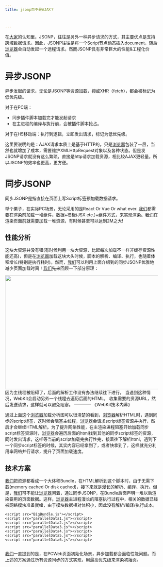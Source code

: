 ```yaml
---
title: jsonp而不是AJAX？



---
```

在[大家](https://www.w3cdoc.com)的认知里，JSONP，往往是另外一种异步请求的方式，其主要优点是支持跨域数据请求。因此，JSONP往往是将一个Script节点动态插入document，随后[浏览器](https://www.w3cdoc.com)会自动发起一个远程请求。然而JSONP具有非常巨大的性能&工程化价值。

# 异步JSONP

异步发起的请求，无论是JSONP等资源加载，抑或XHR（fetch），都会被标记为低优先级。

对于在PC端：

* 同步插件脚本加载完才能发起请求
* 在主进程的编译与执行前，会被插件脚本抢占。

对于在H5移动端：执行到逻辑，立即发出请求，标记为低优先级。

这里要说明的是：AJAX请求本质上是基于HTTP的，只是[浏览器](https://www.w3cdoc.com)包装了一层，当然也就增加了成本，需要维护XMLHttpRequest对象以及各种状态。但是发JSONP请求就没有这么繁琐，直接是http请求加载资源，相比较AJAX更轻量。所以JSONP的效率也更高，更方便。



# 同步JSONP

同步JSONP是指直接在页面上写Script标签预加载数据请求。

举个栗子，在实际PC场景，无论采用的是React Or Vue Or what ever. [我们](https://www.w3cdoc.com)都需要在渲染前加载一堆组件，数据+模板(JSX etc.)+组件方式，来实现渲染。[我们](https://www.w3cdoc.com)在渲染页面前就需要加载一堆资源，有时候甚至可以达到2M之大!

## 性能分析

这块大资源并没有错(有时候利用一块大资源，比起每次加载不一样非缓存资源性能还高)，但是在[浏览器](https://www.w3cdoc.com)加载这块大头时候，脚本的解析、编译、执行，也随着体积增长(特别是执行耗时)。然而，[我们](https://www.w3cdoc.com)可以利用上面介绍到的同步JSONP优雅地减少页面加载时间！[我们](https://www.w3cdoc.com)先来回顾一下部分原理：


  <img loading="lazy" class="alignnone wp-image-3393 shadow" src="https://haomou.oss-cn-beijing.aliyuncs.com/upload/2018/12/img_5c23a8258ff8f.png" data-src="https://haomou.oss-cn-beijing.aliyuncs.com/upload/2018/12/img_5c23a8258ff8f.png?x-oss-process=image/format,webp" alt="" width="620" height="375" srcset="https://haomou.oss-cn-beijing.aliyuncs.com/upload/2018/12/img_5c23a8258ff8f.png?x-oss-process=image/format,webp 1244w, https://haomou.oss-cn-beijing.aliyuncs.com/upload/2018/12/img_5c23a8258ff8f.png?x-oss-process=image/quality,q_50/resize,m_fill,w_300,h_181/format,webp 300w, https://haomou.oss-cn-beijing.aliyuncs.com/upload/2018/12/img_5c23a8258ff8f.png?x-oss-process=image/quality,q_50/resize,m_fill,w_768,h_464/format,webp 768w, https://haomou.oss-cn-beijing.aliyuncs.com/upload/2018/12/img_5c23a8258ff8f.png?x-oss-process=image/quality,q_50/resize,m_fill,w_800,h_484/format,webp 800w" sizes="(max-width: 620px) 100vw, 620px" />
  因为主线程被阻碍了，后面的解析工作没有办法继续往下进行，
    当遇到这种情况，WebKit会启动另外一个线程去遍历后面的HTML，
    收集需要的资源URL，然后发送请求，这样就可以避免阻塞。 
     ———— 《WebKit技术内幕》

通过上面这个[浏览器](https://www.w3cdoc.com)加载分析图可以很清楚的看到，[浏览器](https://www.w3cdoc.com)解析HTML时，遇到同步的script标签，这时候会阻塞主线程，[浏览器](https://www.w3cdoc.com)会请求script标签资源并执行，然后才会继续HTML解析。为了提升网络性能，在主渲染进程阻塞开始加载同步script标签资源时，[浏览器](https://www.w3cdoc.com)会遍历后面的html找到其他的同步script标签的资源，同时发出请求，这样等当前的script加载完执行性完，接着往下解析html，遇到下一个同步script标签的时候，其实内容已经拿到了，或者快拿到了，这样就充分利用率网络并行请求，提升了页面加载速度。

## 技术方案

[我们](https://www.w3cdoc.com)把资源都看成一个大体积Bundle，在HTML解析到这个脚本时，由于无需下载(memory cached Or disk cached)，接下来就是漫长的解析、编译、执行。但是，[我们](https://www.w3cdoc.com)可不能让[浏览器](https://www.w3cdoc.com)闲着，通过同步JSONP，在Bundle后面声明一堆以后渲染要用的页面数据。这样，[浏览器](https://www.w3cdoc.com)主进程漫长的阻塞执行过程中，相关的数据已经被网络模块准备就绪，由于模块数据相对体积小，因此没有解析/编译/执行成本。

    <script src="BigBundle.js"></script>
    <script src="parallelData1.js"></script>
    <script src="parallelData2.js"></script>
    <script src="parallelData3.js"></script>
    <script src="parallelData4.js"></script>
    <script src="parallelData5.js"></script>
    <script src="parallelData6.js"></script>

<a href="https://camo.githubusercontent.com/462da8de160da18911118c7018651c1e1a253a1d/687474703a2f2f6f636b637a35657a662e626b742e636c6f7564646e2e636f6d2f32303137303630393134393639343233393935313336362e706e67" target="_blank" rel="noopener noreferrer"><img src="https://camo.githubusercontent.com/462da8de160da18911118c7018651c1e1a253a1d/687474703a2f2f6f636b637a35657a662e626b742e636c6f7564646e2e636f6d2f32303137303630393134393639343233393935313336362e706e67" alt="" data-canonical-src="https://ockcz5ezf.bkt.clouddn.com/20170609149694239951366.png" /></a>

[我们](https://www.w3cdoc.com)一直提到的是，在PCWeb页面初始化场景，异步加载都会面临性能问题。而上述的方案通过所有资源同步的方式实现，用最高优先级来渲染初始页。
